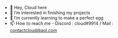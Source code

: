 - 👋 Hey, Cloud here
- 👀 I’m interested in finishing my projects 
- 🌱 I’m currently learning to make a perfect egg
- 📫 How to reach me - Discord : cloud#9914 / Mail : contactcloud@aol.com
                        

<!---
CIoudd/CIoudd is a ✨ special ✨ repository because its `README.md` (this file) appears on your GitHub profile.
You can click the Preview link to take a look at your changes.
--->
